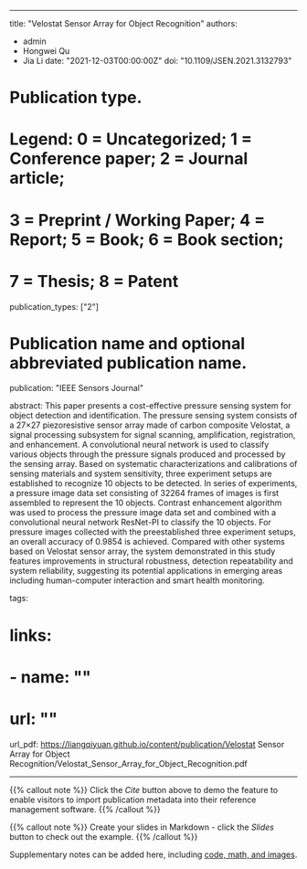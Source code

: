 
---
title: "Velostat Sensor Array for Object Recognition"
authors:
- admin
- Hongwei Qu
- Jia Li
date: "2021-12-03T00:00:00Z"
doi: "10.1109/JSEN.2021.3132793"

# Publication type.
# Legend: 0 = Uncategorized; 1 = Conference paper; 2 = Journal article;
# 3 = Preprint / Working Paper; 4 = Report; 5 = Book; 6 = Book section;
# 7 = Thesis; 8 = Patent
publication_types: ["2"]

# Publication name and optional abbreviated publication name.
publication: "IEEE Sensors Journal"

abstract: This paper presents a cost-effective pressure sensing system for object detection and identification. The pressure sensing system consists of a 27×27 piezoresistive sensor array made of carbon composite Velostat, a signal processing subsystem for signal scanning, amplification, registration, and enhancement. A convolutional neural network is used to classify various objects through the pressure signals produced and processed by the sensing array. Based on systematic characterizations and calibrations of sensing materials and system sensitivity, three experiment setups are established to recognize 10 objects to be detected. In series of experiments, a pressure image data set consisting of 32264 frames of images is first assembled to represent the 10 objects. Contrast enhancement algorithm was used to process the pressure image data set and combined with a convolutional neural network ResNet-PI to classify the 10 objects. For pressure images collected with the preestablished three experiment setups, an overall accuracy of 0.9854 is achieved. Compared with other systems based on Velostat sensor array, the system demonstrated in this study features improvements in structural robustness, detection repeatability and system reliability, suggesting its potential applications in emerging areas including human-computer interaction and smart health monitoring.

tags:

# links:
# - name: ""
#   url: ""
url_pdf: https://liangqiyuan.github.io/content/publication/Velostat Sensor Array for Object Recognition/Velostat_Sensor_Array_for_Object_Recognition.pdf

---

{{% callout note %}}
Click the *Cite* button above to demo the feature to enable visitors to import publication metadata into their reference management software.
{{% /callout %}}

{{% callout note %}}
Create your slides in Markdown - click the *Slides* button to check out the example.
{{% /callout %}}

Supplementary notes can be added here, including [code, math, and images](https://wowchemy.com/docs/writing-markdown-latex/).
